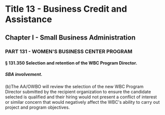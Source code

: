 
# Title 13 - Business Credit and Assistance
## Chapter I - Small Business Administration
### PART 131 - WOMEN'S BUSINESS CENTER PROGRAM
#### § 131.350 Selection and retention of the WBC Program Director.
##### SBA involvement.

(b)The AA/OWBO will review the selection of the new WBC Program Director submitted by the recipient organization to ensure the candidate selected is qualified and their hiring would not present a conflict of interest or similar concern that would negatively affect the WBC's ability to carry out project and program objectives.
